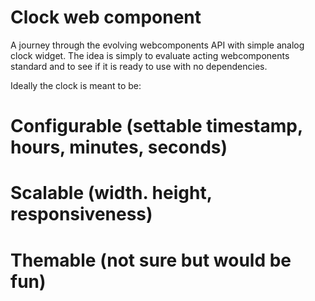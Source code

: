 # Clock web component

A journey through the evolving webcomponents API with simple analog clock widget.
The idea is simply to evaluate acting webcomponents standard and to see if it is ready to use with no dependencies.

Ideally the clock is meant to be:
# Configurable (settable timestamp, hours, minutes, seconds)
# Scalable (width. height, responsiveness)
# Themable (not sure but would be fun) 
